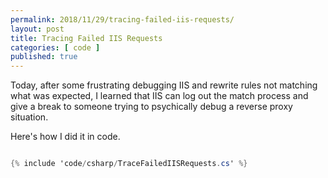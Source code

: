 ```yaml
---
permalink: 2018/11/29/tracing-failed-iis-requests/
layout: post
title: Tracing Failed IIS Requests
categories: [ code ]
published: true
---
```


Today, after some frustrating debugging IIS and rewrite rules not matching what was expected, I learned that 
IIS can log out the match process and give a break to someone trying to psychically debug a reverse proxy situation.  

Here's how I did it in code.

```csharp

{% include 'code/csharp/TraceFailedIISRequests.cs' %}

```


